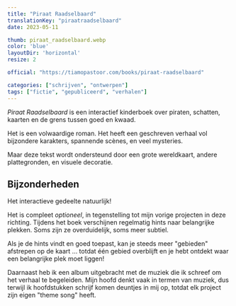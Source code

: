 ```yaml
---
title: "Piraat Raadselbaard"
translationKey: "piraatraadselbaard"
date: 2023-05-11

thumb: piraat_raadselbaard.webp
color: 'blue'
layoutDir: 'horizontal'
resize: 2

official: "https://tiamopastoor.com/books/piraat-raadselbaard"

categories: ["schrijven", "ontwerpen"]
tags: ["fictie", "gepubliceerd", "verhalen"]
---
```


_Piraat Raadselbaard_ is een interactief kinderboek over piraten, schatten, kaarten en de grens tussen goed en kwaad.

Het is een volwaardige roman. Het heeft een geschreven verhaal vol bijzondere karakters, spannende scènes, en veel mysteries. 

Maar deze tekst wordt ondersteund door een grote wereldkaart, andere plattegronden, en visuele decoratie.

## Bijzonderheden
Het interactieve gedeelte natuurlijk! 

Het is compleet _optioneel_, in tegenstelling tot mijn vorige projecten in deze richting. Tijdens het boek verschijnen regelmatig hints naar belangrijke plekken. Soms zijn ze overduidelijk, soms meer subtiel.

Als je de hints vindt en goed toepast, kan je steeds meer "gebieden" afstrepen op de kaart ... totdat één gebied overblijft en je hebt ontdekt waar een belangrijke plek moet liggen!

Daarnaast heb ik een album uitgebracht met de muziek die ik schreef om het verhaal te begeleiden. Mijn hoofd denkt vaak in termen van muziek, dus terwijl ik hoofdstukken schrijf komen deuntjes in mij op, totdat elk project zijn eigen "theme song" heeft.
